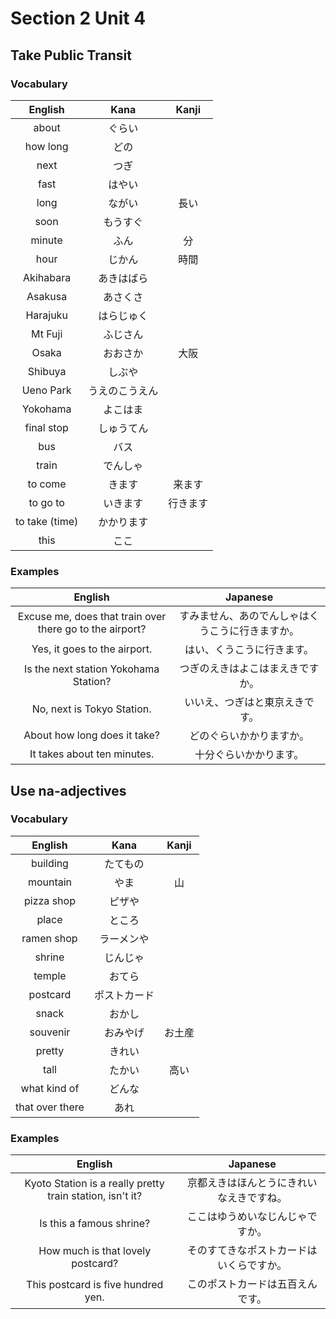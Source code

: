 # Section 2 Unit 4
## Take Public Transit
### Vocabulary
| English | Kana | Kanji |
|:-------:|:----:|:-----:|
| about | ぐらい | |
| how long | どの | |
| next | つぎ | |
| fast | はやい | |
| long | ながい | 長い |
| soon | もうすぐ | |
| minute | ふん | 分 |
| hour | じかん | 時間 |
| Akihabara | あきはばら | |
| Asakusa | あさくさ | |
| Harajuku | はらじゅく | |
| Mt Fuji | ふじさん | |
| Osaka | おおさか | 大阪 |
| Shibuya | しぶや | |
| Ueno Park | うえのこうえん | |
| Yokohama | よこはま | |
| final stop | しゅうてん | |
| bus | バス | |
| train | でんしゃ | |
| to come | きます | 来ます |
| to go to | いきます | 行きます |
| to take (time) | かかります | |
| this | ここ | |

### Examples
| English | Japanese |
|:-------:|:--------:|
| Excuse me, does that train over there go to the airport? | すみません、あのでんしゃはくうこうに行きますか。 |
| Yes, it goes to the airport. | はい、くうこうに行きます。 |
| Is the next station Yokohama Station? | つぎのえきはよこはまえきですか。 |
| No, next is Tokyo Station. | いいえ、つぎはと東京えきです。 |
| About how long does it take? | どのぐらいかかりますか。 |
| It takes about ten minutes. | 十分ぐらいかかります。 |

## Use na-adjectives
### Vocabulary
| English | Kana | Kanji |
|:-------:|:----:|:-----:|
| building | たてもの | |
| mountain | やま | 山 |
| pizza shop | ピザや | |
| place | ところ | |
| ramen shop | ラーメンや | |
| shrine | じんじゃ | |
| temple | おてら | |
| postcard | ポストカード | |
| snack | おかし | |
| souvenir | おみやげ | お土産 |
| pretty | きれい | |
| tall | たかい | 高い |
| what kind of | どんな | |
| that over there | あれ | |

### Examples
| English | Japanese |
|:-------:|:--------:|
| Kyoto Station is a really pretty train station, isn't it? | 京都えきはほんとうにきれいなえきですね。 |
| Is this a famous shrine? | ここはゆうめいなじんじゃですか。 |
| How much is that lovely postcard? | そのすてきなポストカードはいくらですか。 |
| This postcard is five hundred yen. | このポストカードは五百えんです。 |
